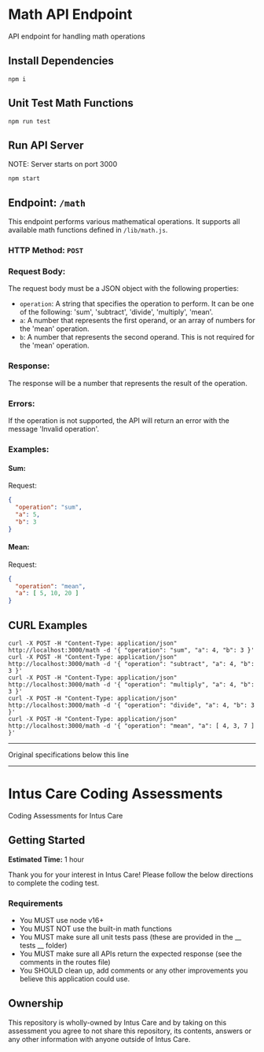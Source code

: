 # Math API Endpoint
API endpoint for handling math operations

## Install Dependencies
```
npm i
```

## Unit Test Math Functions
```
npm run test
```

## Run API Server
NOTE: Server starts on port 3000

```
npm start
``` 

## Endpoint: `/math`

This endpoint performs various mathematical operations. It supports all available math functions defined in `/lib/math.js`.

### HTTP Method: `POST`

### Request Body:

The request body must be a JSON object with the following properties:

- `operation`: A string that specifies the operation to perform. It can be one of the following: 'sum', 'subtract', 'divide', 'multiply', 'mean'.
- `a`: A number that represents the first operand, or an array of numbers for the 'mean' operation.
- `b`: A number that represents the second operand. This is not required for the 'mean' operation.

### Response:

The response will be a number that represents the result of the operation.

### Errors:

If the operation is not supported, the API will return an error with the message 'Invalid operation'.

### Examples:

#### Sum:

Request:
```json
{
  "operation": "sum",
  "a": 5,
  "b": 3
}
```

#### Mean:

Request:
```json
{
  "operation": "mean",
  "a": [ 5, 10, 20 ]
}
```

## CURL Examples
```
curl -X POST -H "Content-Type: application/json" http://localhost:3000/math -d '{ "operation": "sum", "a": 4, "b": 3 }'
curl -X POST -H "Content-Type: application/json" http://localhost:3000/math -d '{ "operation": "subtract", "a": 4, "b": 3 }'
curl -X POST -H "Content-Type: application/json" http://localhost:3000/math -d '{ "operation": "multiply", "a": 4, "b": 3 }'
curl -X POST -H "Content-Type: application/json" http://localhost:3000/math -d '{ "operation": "divide", "a": 4, "b": 3 }'
curl -X POST -H "Content-Type: application/json" http://localhost:3000/math -d '{ "operation": "mean", "a": [ 4, 3, 7 ] }'
```

***
Original specifications below this line
***

# Intus Care Coding Assessments

Coding Assessments for Intus Care

## Getting Started 

**Estimated Time:** 1 hour

Thank you for your interest in Intus Care! Please follow the below directions to complete the coding test.

### Requirements

- You MUST use node v16+
- You MUST NOT use the built-in math functions
- You MUST make sure all unit tests pass (these are provided in the __ tests __ folder)
- You MUST make sure all APIs return the expected response (see the comments in the routes file)
- You SHOULD clean up, add comments or any other improvements you believe this application could use.

## Ownership

This repository is wholly-owned by Intus Care and by taking on this assessment you agree to not share this repository, its 
contents, answers or any other information with anyone outside of Intus Care.
